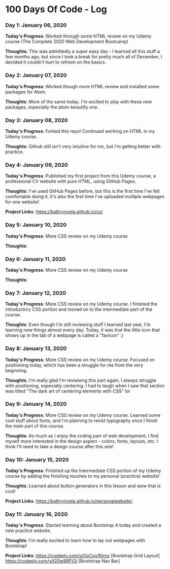 # 100 Days Of Code - Log

### Day 1: January 06, 2020

**Today's Progress**: Worked through some HTML review on my Udemy course (The Complete 2020 Web Development Bootcamp)

**Thoughts:** This was admittedly a super easy day - I learned all this stuff a few months ago, but since I took a break for pretty much all of December, I decided it couldn't hurt to refresh on the basics. 


### Day 2: January 07, 2020

**Today's Progress**: Worked though more HTML review and installed some packages for Atom. 

**Thoughts**: More of the same today. I'm excited to play with these new packages, especially the atom-beautify one.


### Day 3: January 08, 2020

**Today's Progress**: Forked this repo! Continued working on HTML in my Udemy course. 

**Thoughts**: Github still isn't very intuitive for me, but I'm getting better with practice. 

### Day 4: January 09, 2020

**Today's Progress**: Published my first project from this Udemy course, a professional CV website with pure HTML, using GitHub Pages.

**Thoughts**: I've used GitHub Pages before, but this is the first time I've felt comfortable doing it. It's also the first time I've uploaded multiple webpages for one website!

**Project Links**:  https://kathrynvela.github.io/cv/

### Day 5: January 10, 2020

**Today's Progress**: More CSS review on my Udemy course

**Thoughts**: 

### Day 6: January 11, 2020

**Today's Progress**: More CSS review on my Udemy course

**Thoughts**: 

### Day 7: January 12, 2020

**Today's Progress**: More CSS review on my Udemy course. I finished the introductory CSS portion and moved on to the intermediate part of the course.

**Thoughts**: Even though I'm still reviewing stuff I learned last year, I'm learning new things almost every day. Today, it was that the little icon that shows up in the tab of a webpage is called a "favicon" :)

### Day 8: January 13, 2020

**Today's Progress**: More CSS review on my Udemy course. Focused on positioning today, which has been a struggle for me from the very beginning.

**Thoughts**: I'm really glad I'm revieiwng this part again, I always struggle with positioning, especially centering. I had to laugh when I saw that section was titled "The dark art of centering elements with CSS" lol

### Day 9: January 14, 2020

**Today's Progress**: More CSS review on my Udemy course. Learned some cool stuff about fonts, and I'm planning to revist typography once I finish the main part of this course.

**Thoughts**: As much as I enjoy the coding part of web development, I find myself more interested in the design aspect - colors, fonts, layouts, etc. I think I'll need to take a design course after this one!

### Day 10: January 15, 2020

**Today's Progress**: Finished up the Intermediate CSS portion of my Udemy course by adding the finishing touches to my personal (practice) website!

**Thoughts**: Learned about button generators in this lesson and wow that is cool!

**Project Links**: https://kathrynvela.github.io/personalwebsite/

### Day 11: January 16, 2020

**Today's Progress**: Started learning about Bootstrap 4 today and created a new practice website.

**Thoughts**: I'm really excited to learn how to lay out webpages with Bootstrap!

**Project Links**: https://codeply.com/v/OxCovfKjms [Bootstrap Grid Layout]
                   https://codeply.com/v/t20w9RFjOi [Bootstrap Nav Bar]
